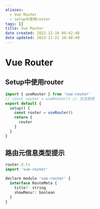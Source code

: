 ```yaml
---
aliases:
  - Vue Router
  - setup中使用router
tags: []
title: Vue Router
date created: 2022-12-16 09:42:48
date updated: 2023-11-22 10:40:49
---
```


# Vue Router

## Setup中使用router

```js
import { useRouter } from 'vue-router'
// cosnt router = useRouter() // 无法使用
export default {
  setup() {
    const router = useRouter()
    return {
      router
    }
  }
}
```

## 路由元信息类型提示

```js
router.d.ts
import 'vue-router'

declare module 'vue-router' {
  interface RouteMeta {
    title?: string
    showMenu?: boolean
  }
}
```
